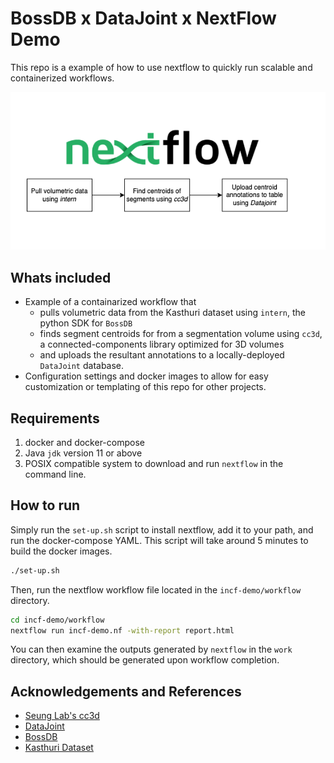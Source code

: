 # BossDB x DataJoint x NextFlow Demo

This repo is a example of how to use nextflow to quickly run scalable and containerized workflows.


![Workflow](workflow-diagram.png)
## Whats included

- Example of a containarized workflow that 
    - pulls volumetric data from the Kasthuri dataset using `intern`, the python SDK for `BossDB`
    - finds segment centroids for from a segmentation volume using `cc3d`, a connected-components library optimized for 3D volumes
    - and uploads the resultant annotations to a locally-deployed `DataJoint` database.
- Configuration settings and docker images to allow for easy customization or templating of this repo for other projects.

## Requirements

1. docker and docker-compose
2. Java `jdk` version 11 or above 
2. POSIX compatible system to download and run `nextflow` in the command line.

## How to run

Simply run the `set-up.sh` script to install nextflow, add it to your path, and run the docker-compose YAML. This script will take around 5 minutes to build the docker images.

```bash
./set-up.sh
```

Then, run the nextflow workflow file located in the `incf-demo/workflow` directory.

```bash
cd incf-demo/workflow
nextflow run incf-demo.nf -with-report report.html 
```

You can then examine the outputs generated by `nextflow` in the `work` directory, which should be generated upon workflow completion. 

## Acknowledgements and References

- [Seung Lab's cc3d](https://github.com/seung-lab/connected-components-3d) 
- [DataJoint](https://datajoint.com/)
- [BossDB](https://bossdb.org/)
- [Kasthuri Dataset](https://bossdb.org/project/kasthuri2015)